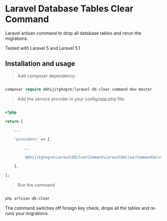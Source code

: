 Laravel Database Tables Clear Command
====================================

Laravel artisan command to drop all database tables and rerun the migrations.

Tested with Laravel 5 and Laravel 5.1


Installation and usage
----------------------


>Add composer dependency:

```php

composer require abhijitghogre/laravel-db-clear-command dev-master

```


>Add the service provider in your config/app.php file:

```php

<?php

return [

    ...

    'providers' => [

        ...

        'Abhijitghogre\LaravelDbClearCommand\LaravelDbClearCommandServiceProvider',

    ],

];

```


>Run the command

```php

php artisan db:clear

```


The command switches off foreign key check, drops all the tables and re-runs your migrations.